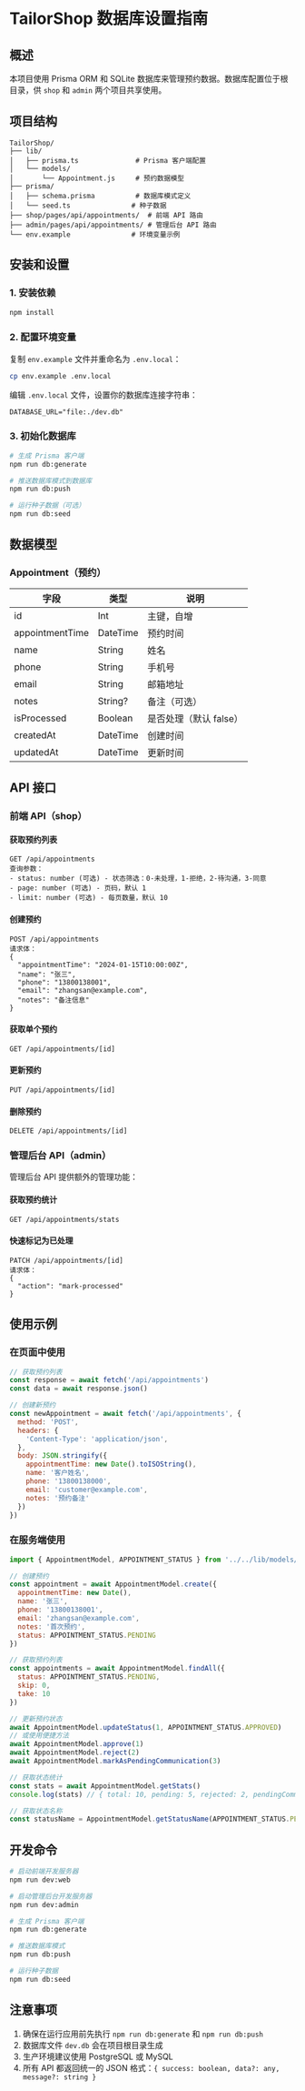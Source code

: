 # TailorShop 数据库设置指南

## 概述

本项目使用 Prisma ORM 和 SQLite 数据库来管理预约数据。数据库配置位于根目录，供 `shop` 和 `admin` 两个项目共享使用。

## 项目结构

```
TailorShop/
├── lib/
│   ├── prisma.ts              # Prisma 客户端配置
│   └── models/
│       └── Appointment.js     # 预约数据模型
├── prisma/
│   ├── schema.prisma          # 数据库模式定义
│   └── seed.ts               # 种子数据
├── shop/pages/api/appointments/  # 前端 API 路由
├── admin/pages/api/appointments/ # 管理后台 API 路由
└── env.example               # 环境变量示例
```

## 安装和设置

### 1. 安装依赖

```bash
npm install
```

### 2. 配置环境变量

复制 `env.example` 文件并重命名为 `.env.local`：

```bash
cp env.example .env.local
```

编辑 `.env.local` 文件，设置你的数据库连接字符串：

```env
DATABASE_URL="file:./dev.db"
```

### 3. 初始化数据库

```bash
# 生成 Prisma 客户端
npm run db:generate

# 推送数据库模式到数据库
npm run db:push

# 运行种子数据（可选）
npm run db:seed
```

## 数据模型

### Appointment（预约）

| 字段 | 类型 | 说明 |
|------|------|------|
| id | Int | 主键，自增 |
| appointmentTime | DateTime | 预约时间 |
| name | String | 姓名 |
| phone | String | 手机号 |
| email | String | 邮箱地址 |
| notes | String? | 备注（可选） |
| isProcessed | Boolean | 是否处理（默认 false） |
| createdAt | DateTime | 创建时间 |
| updatedAt | DateTime | 更新时间 |

## API 接口

### 前端 API（shop）

#### 获取预约列表
```
GET /api/appointments
查询参数：
- status: number (可选) - 状态筛选：0-未处理，1-拒绝，2-待沟通，3-同意
- page: number (可选) - 页码，默认 1
- limit: number (可选) - 每页数量，默认 10
```

#### 创建预约
```
POST /api/appointments
请求体：
{
  "appointmentTime": "2024-01-15T10:00:00Z",
  "name": "张三",
  "phone": "13800138001",
  "email": "zhangsan@example.com",
  "notes": "备注信息"
}
```

#### 获取单个预约
```
GET /api/appointments/[id]
```

#### 更新预约
```
PUT /api/appointments/[id]
```

#### 删除预约
```
DELETE /api/appointments/[id]
```

### 管理后台 API（admin）

管理后台 API 提供额外的管理功能：

#### 获取预约统计
```
GET /api/appointments/stats
```

#### 快速标记为已处理
```
PATCH /api/appointments/[id]
请求体：
{
  "action": "mark-processed"
}
```

## 使用示例

### 在页面中使用

```javascript
// 获取预约列表
const response = await fetch('/api/appointments')
const data = await response.json()

// 创建新预约
const newAppointment = await fetch('/api/appointments', {
  method: 'POST',
  headers: {
    'Content-Type': 'application/json',
  },
  body: JSON.stringify({
    appointmentTime: new Date().toISOString(),
    name: '客户姓名',
    phone: '13800138000',
    email: 'customer@example.com',
    notes: '预约备注'
  })
})
```

### 在服务端使用

```javascript
import { AppointmentModel, APPOINTMENT_STATUS } from '../../lib/models/Appointment'

// 创建预约
const appointment = await AppointmentModel.create({
  appointmentTime: new Date(),
  name: '张三',
  phone: '13800138001',
  email: 'zhangsan@example.com',
  notes: '首次预约',
  status: APPOINTMENT_STATUS.PENDING
})

// 获取预约列表
const appointments = await AppointmentModel.findAll({
  status: APPOINTMENT_STATUS.PENDING,
  skip: 0,
  take: 10
})

// 更新预约状态
await AppointmentModel.updateStatus(1, APPOINTMENT_STATUS.APPROVED)
// 或使用便捷方法
await AppointmentModel.approve(1)
await AppointmentModel.reject(2)
await AppointmentModel.markAsPendingCommunication(3)

// 获取状态统计
const stats = await AppointmentModel.getStats()
console.log(stats) // { total: 10, pending: 5, rejected: 2, pendingCommunication: 2, approved: 1 }

// 获取状态名称
const statusName = AppointmentModel.getStatusName(APPOINTMENT_STATUS.PENDING) // "未处理"
```

## 开发命令

```bash
# 启动前端开发服务器
npm run dev:web

# 启动管理后台开发服务器
npm run dev:admin

# 生成 Prisma 客户端
npm run db:generate

# 推送数据库模式
npm run db:push

# 运行种子数据
npm run db:seed
```

## 注意事项

1. 确保在运行应用前先执行 `npm run db:generate` 和 `npm run db:push`
2. 数据库文件 `dev.db` 会在项目根目录生成
3. 生产环境建议使用 PostgreSQL 或 MySQL
4. 所有 API 都返回统一的 JSON 格式：`{ success: boolean, data?: any, message?: string }`

